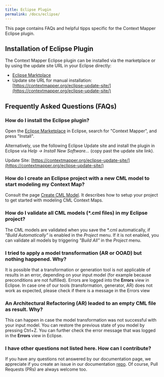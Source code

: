 ```yaml
---
title: Eclipse Plugin
permalink: /docs/eclipse/
---
```


This page contains FAQs and helpful tipps specific for the Context Mapper Eclipse plugin.

## Installation of Eclipse Plugin

The Context Mapper Eclipse plugin can be installed via the marketplace or by using the update site URL in your Eclipse directly:

 * [Eclipse Marktplace](https://marketplace.eclipse.org/content/context-mapper)
 * Update site URL for manual installation: [https://contextmapper.org/eclipse-update-site/](https://contextmapper.org/eclipse-update-site/)

## Frequently Asked Questions (FAQs)

### How do I install the Eclipse plugin?
Open the [Eclipse Marketplace](https://marketplace.eclipse.org/content/context-mapper) in Eclipse, search for "Context Mapper", and press "Install".

Alternatively, use the following Eclipse Update site and install the plugin in Eclipse via *Help -> Install New Software...* (copy past the update site link).

Update Site: [https://contextmapper.org/eclipse-update-site/](https://contextmapper.org/eclipse-update-site/)

### How do I create an Eclipse project with a new CML model to start modeling my Context Map?
Consult the page [Create CML Model](/docs/getting-started-create-project/). It describes how to setup your project to get started with modeling CML Context Maps.

### How do I validate all CML models (*.cml files) in my Eclipse project?
The CML models are validated when you save the *.cml automatically, if _"Build Automatically"_ is enabled in the _Project_ menu.
If it is not enabled, you can validate all models by triggering _"Build All"_ in the _Project_ menu.

### I tried to apply a model transformation (AR or OOAD) but nothing happened. Why?
It is possible that a transformation or generation tool is not applicable of results in an error, depending on your input model (for example because preconditions are not fulfilled).
Errors are logged into the **Errors** view in Eclipse. In case one of our tools (transformation, generator, AR) does not work as expected, please check if there is a message in the Errors view

### An Architectural Refactoring (AR) leaded to an empty CML file as result. Why?
This can happen in case the model transformation was not successful with your input model. You can restore the previous state of you model by pressing Ctrl+Z. You can further check the error message that was logged in the **Errors** view in Eclipse.

### I have other questions not listed here. How can I contribute?
If you have any questions not answered by our documentation page, we appreciate if you create an issue in our documentation [repo](https://github.com/ContextMapper/contextmapper.github.io/issues). Of course, Pull Requests (PRs) are always welcome too.
